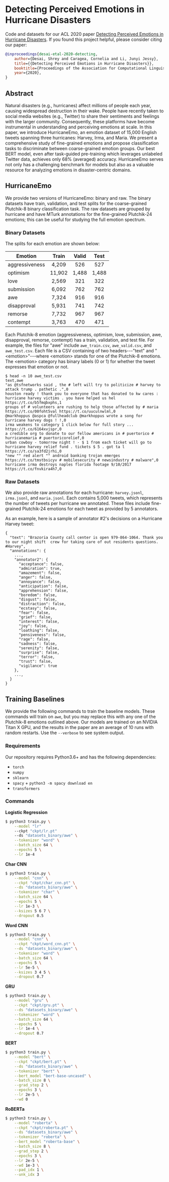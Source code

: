 # Detecting Perceived Emotions in Hurricane Disasters

Code and datasets for our ACL 2020 paper [Detecting Perceived Emotions in Hurricane Disasters](). If you found this project helpful, please consider citing our paper:

```bibtex
@inproceedings{desai-etal-2020-detecting,
	author={Desai, Shrey and Caragea, Cornelia and Li, Junyi Jessy},
	title={{Detecting Perceived Emotions in Hurricane Disasters}},
	booktitle={Proceedings of the Association for Computational Linguistics (ACL)},
	year={2020},
}
```

## Abstract

Natural disasters (e.g., hurricanes) affect millions of people each year, causing widespread destruction in their wake. People have recently taken to social media websites (e.g., Twitter) to share their sentiments and feelings with the larger community. Consequently, these platforms have become instrumental in understanding and perceiving emotions at scale. In this paper, we introduce HurricaneEmo, an emotion dataset of 15,000 English tweets spanning three hurricanes: Harvey, Irma, and Maria. We present a comprehensive study of fine-grained emotions and propose classification tasks to discriminate between coarse-grained emotion groups. Our best BERT model, even after task-guided pre-training which leverages unlabeled Twitter data, achieves only 68% (averaged) accuracy. HurricaneEmo serves not only has a challenging benchmark for models but also as a valuable resource for analyzing emotions in disaster-centric domains.

## HurricaneEmo

We provide two versions of HurricaneEmo: binary and raw. The binary datasets have train, validation, and test splits for the coarse-grained Plutchik-8 binary classification task. The raw datasets are grouped by hurricane and have MTurk annotations for the fine-grained Plutchik-24 emotions; this can be useful for studying the full emotion spectrum.

### Binary Datasets

The splits for each emotion are shown below:

| Emotion        |  Train | Valid |  Test |
|----------------|:------:|:-----:|:-----:|
| aggressiveness |  4,209 |  526  |  527  |
| optimism       | 11,902 | 1,488 | 1,488 |
| love           |  2,569 |  321  |  322  |
| submission     |  6,092 |  762  |  762  |
| awe            |  7,324 |  916  |  916  |
| disapproval    |  5,931 |  741  |  742  |
| remorse        |  7,732 |  967  |  967  |
| contempt       |  3,763 |  470  |  471  |

Each Plutchik-8 emotion (aggressiveness, optimism, love, submission, awe, disapproval, remorse, contempt) has a train, validation, and test file. For example, the files for "awe" include `awe_train.csv`, `awe_valid.csv`, and `awe_test.csv`. Each file is a CSV containing of two headers---"text" and "\<emotion\>"---where \<emotion\> stands for one of the Plutchik-8 emotions. The \<emotion\> category has binary labels (0 or 1) for whether the tweet expresses that emotion or not.

```
$ head -n 10 awe_test.csv
text,awe
"as @tsfnetworks said , the # left will try to politicize # harvey to attack trump . pathetic .",0
houston ready ! thank you to everyone that has donated to kw cares : hurricane harvey victims . you have helped us hel https://t.co/b5fmqbxphs,1
groups of # volunteers are rushing to help those affected by # maria https://t.co/00foht5val https://t.co/uuculnwlml,0
@markhoppus @aspca @fullheadclub @markhoppus wrote a song for hurricane harvey dogs ! !,0
irma weakens to category 1 click below for full story ... https://t.co/6164xvjspr,0
a credible org to donate to our fellow americans in # puertorico # hurricanemaria # puertoricorelief,0
urban cowboy - tomorrow night ! - $ 1 from each ticket will go to hurricane harvey relief fund . tickets $ 5 . got ta l https://t.co/sa3fd2jrhi,0
"new "" red alert "" android banking trojan emerges https://t.co/tmstbsicyv # mobilesecurity # newsindustry # malware",0
hurricane irma destroys naples florida footage 9/10/2017 https://t.co/fnvkira4h7,0
```

### Raw Datasets

We also provide raw annotations for each hurricane: `harvey.jsonl`, `irma.jsonl`, and `maria.jsonl`. Each contains 5,000 tweets, which represents the number of tweets per hurricane we annotated. These files include fine-grained Plutchik-24 emotions for each tweet as provided by 5 annotators.

As an example, here is a sample of annotator #2's decisions on a Hurricane Harvey tweet:

```
{
  "text": "Brazoria County call center is open 979-864-1064. Thank you to our night shift  crew for taking care of out residents questions. #Harvey",
  "annotations": {
	...,
    "annotator2": {
      "acceptance": false,
      "admiration": true,
      "amazement": false,
      "anger": false,
      "annoyance": false,
      "anticipation": false,
      "apprehension": false,
      "boredom": false,
      "disgust": false,
      "distraction": false,
      "ecstasy": false,
      "fear": false,
      "grief": false,
      "interest": false,
      "joy": false,
      "loathing": false,
      "pensiveness": false,
      "rage": false,
      "sadness": false,
      "serenity": false,
      "surprise": false,
      "terror": false,
      "trust": false,
      "vigilance": true
    },
    ...,
  }
}
```

## Training Baselines

We provide the following commands to train the baseline models. These commands will train on `awe`, but you may replace this with any one of the Plutchik-8 emotions outlined above. Our models are trained on an NVIDIA Titan X GPU, and the results in the paper are an average of 10 runs with random restarts. Use the `--verbose` to see system output.

### Requirements

Our repository requires Python3.6+ and has the following dependencies:

 - `torch`
 - `numpy`
 - `sklearn`
 - `spacy` + `python3 -m spacy download en`
 - `transformers`

### Commands

**Logistic Regression**

```bash
$ python3 train.py \
	--model "lr"
	--ckpt "ckpt/lr.pt"
	--ds "datasets_binary/awe" \
	--tokenizer "word" \
	--batch_size 64 \
	--epochs 5 \
	--lr 1e-4
```

**Char CNN**

```bash
$ python3 train.py \
	--model "cnn" \
	--ckpt "ckpt/char_cnn.pt" \
	--ds "datasets_binary/awe" \
	--tokenizer "char" \
	--batch_size 64 \
	--epochs 5 \
	--lr 1e-3 \
	--ksizes 5 6 7 \
	--dropout 0.5
```

**Word CNN**

```bash
$ python3 train.py \
	--model "cnn" \
	--ckpt "ckpt/word_cnn.pt" \
	--ds "datasets_binary/awe" \
	--tokenizer "word" \
	--batch_size 64 \
	--epochs 5 \
	--lr 5e-5 \
	--ksizes 3 4 5 \
	--dropout 0.7
```

**GRU**

```bash
$ python3 train.py \
	--model "gru" \
	--ckpt "ckpt/gru.pt" \
	--ds "datasets_binary/awe" \
	--tokenizer "word" \
	--batch_size 64 \
	--epochs 5 \
	--lr 1e-4 \
	--dropout 0.7
```

**BERT**

```bash
$ python3 train.py \
	--model "bert" \
	--ckpt "ckpt/bert.pt" \
	--ds "datasets_binary/awe" \
	--tokenizer "bert" \
	--bert_model "bert-base-uncased" \
	--batch_size 8 \
	--grad_step 2 \
	--epochs 3 \
	--lr 2e-5 \
	--wd 0
```

**RoBERTa**

```bash
$ python3 train.py \
	--model "roberta" \
	--ckpt "ckpt/roberta.pt" \
	--ds "datasets_binary/awe" \
	--tokenizer "roberta" \
	--bert_model "roberta-base" \
	--batch_size 8 \
	--grad_step 2 \
	--epochs 3 \
	--lr 2e-5 \
	--wd 1e-3 \
	--pad_idx 1 \
	--unk_idx 3
```
